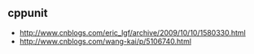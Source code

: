## cppunit
- http://www.cnblogs.com/eric_lgf/archive/2009/10/10/1580330.html
- http://www.cnblogs.com/wang-kai/p/5106740.html

